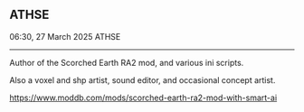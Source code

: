 ATHSE
---
06:30, 27 March 2025‎ ATHSE

---

Author of the Scorched Earth RA2 mod, and various ini scripts. 

Also a voxel and shp artist, sound editor, and occasional concept artist.

https://www.moddb.com/mods/scorched-earth-ra2-mod-with-smart-ai
